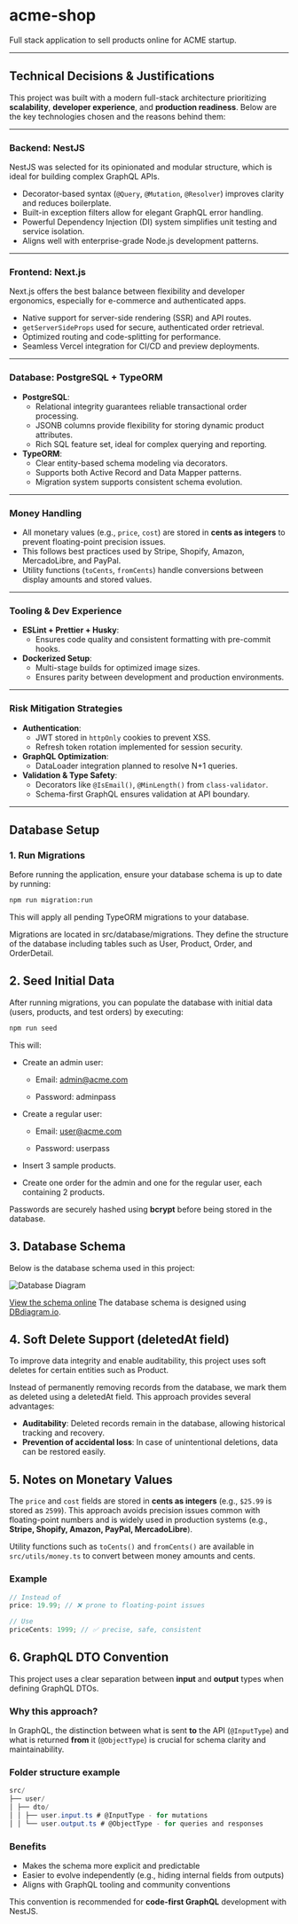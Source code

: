 # acme-shop

Full stack application to sell products online for ACME startup.

---

## Technical Decisions & Justifications

This project was built with a modern full-stack architecture prioritizing **scalability**, **developer experience**, and **production readiness**. Below are the key technologies chosen and the reasons behind them:

---

### Backend: NestJS

NestJS was selected for its opinionated and modular structure, which is ideal for building complex GraphQL APIs.

- Decorator-based syntax (`@Query`, `@Mutation`, `@Resolver`) improves clarity and reduces boilerplate.
- Built-in exception filters allow for elegant GraphQL error handling.
- Powerful Dependency Injection (DI) system simplifies unit testing and service isolation.
- Aligns well with enterprise-grade Node.js development patterns.

---

### Frontend: Next.js

Next.js offers the best balance between flexibility and developer ergonomics, especially for e-commerce and authenticated apps.

- Native support for server-side rendering (SSR) and API routes.
- `getServerSideProps` used for secure, authenticated order retrieval.
- Optimized routing and code-splitting for performance.
- Seamless Vercel integration for CI/CD and preview deployments.

---

### Database: PostgreSQL + TypeORM

- **PostgreSQL**:
  - Relational integrity guarantees reliable transactional order processing.
  - JSONB columns provide flexibility for storing dynamic product attributes.
  - Rich SQL feature set, ideal for complex querying and reporting.
- **TypeORM**:
  - Clear entity-based schema modeling via decorators.
  - Supports both Active Record and Data Mapper patterns.
  - Migration system supports consistent schema evolution.

---

### Money Handling

- All monetary values (e.g., `price`, `cost`) are stored in **cents as integers** to prevent floating-point precision issues.
- This follows best practices used by Stripe, Shopify, Amazon, MercadoLibre, and PayPal.
- Utility functions (`toCents`, `fromCents`) handle conversions between display amounts and stored values.

---

### Tooling & Dev Experience

- **ESLint + Prettier + Husky**:
  - Ensures code quality and consistent formatting with pre-commit hooks.
- **Dockerized Setup**:
  - Multi-stage builds for optimized image sizes.
  - Ensures parity between development and production environments.

---

### Risk Mitigation Strategies

- **Authentication**:
  - JWT stored in `httpOnly` cookies to prevent XSS.
  - Refresh token rotation implemented for session security.
- **GraphQL Optimization**:
  - DataLoader integration planned to resolve N+1 queries.
- **Validation & Type Safety**:
  - Decorators like `@IsEmail()`, `@MinLength()` from `class-validator`.
  - Schema-first GraphQL ensures validation at API boundary.

---

## Database Setup

### 1. Run Migrations

Before running the application, ensure your database schema is up to date by running:

```bash
npm run migration:run
```

This will apply all pending TypeORM migrations to your database.

Migrations are located in src/database/migrations. They define the structure of the database including tables such as User, Product, Order, and OrderDetail.

## 2. Seed Initial Data

After running migrations, you can populate the database with initial data (users, products, and test orders) by executing:

```bash
npm run seed
```

This will:

- Create an admin user:

  - Email: admin@acme.com

  - Password: adminpass

- Create a regular user:

  - Email: user@acme.com

  - Password: userpass

- Insert 3 sample products.

- Create one order for the admin and one for the regular user, each containing 2 products.

Passwords are securely hashed using **bcrypt** before being stored in the database.

## 3. Database Schema

Below is the database schema used in this project:

![Database Diagram](./docs/Acme_DB2_diagram.png)

[View the schema online](https://dbdiagram.io/d/Acme_DB2-684ddac63cc77757c8e67b10)
The database schema is designed using [DBdiagram.io](https://dbdiagram.io).

## 4. Soft Delete Support (deletedAt field)
To improve data integrity and enable auditability, this project uses soft deletes for certain entities such as Product.

Instead of permanently removing records from the database, we mark them as deleted using a deletedAt field. This approach provides several advantages:

- **Auditability**: Deleted records remain in the database, allowing historical tracking and recovery.
- **Prevention of accidental loss**: In case of unintentional deletions, data can be restored easily.

## 5. Notes on Monetary Values

The `price` and `cost` fields are stored in **cents as integers** (e.g., `$25.99` is stored as `2599`).
This approach avoids precision issues common with floating-point numbers and is widely used in production systems (e.g., **Stripe, Shopify, Amazon, PayPal, MercadoLibre**).

Utility functions such as `toCents()` and `fromCents()` are available in `src/utils/money.ts` to convert between money amounts and cents.

### Example

```ts
// Instead of
price: 19.99; // ❌ prone to floating-point issues

// Use
priceCents: 1999; // ✅ precise, safe, consistent
```

## 6. GraphQL DTO Convention

This project uses a clear separation between **input** and **output** types when defining GraphQL DTOs.

### Why this approach?

In GraphQL, the distinction between what is sent **to** the API (`@InputType`) and what is returned **from** it (`@ObjectType`) is crucial for schema clarity and maintainability.

### Folder structure example

```csharp
src/
├── user/
│ ├── dto/
│ │ ├── user.input.ts # @InputType - for mutations
│ │ └── user.output.ts # @ObjectType - for queries and responses
```

### Benefits

- Makes the schema more explicit and predictable
- Easier to evolve independently (e.g., hiding internal fields from outputs)
- Aligns with GraphQL tooling and community conventions

This convention is recommended for **code-first GraphQL** development with NestJS.
